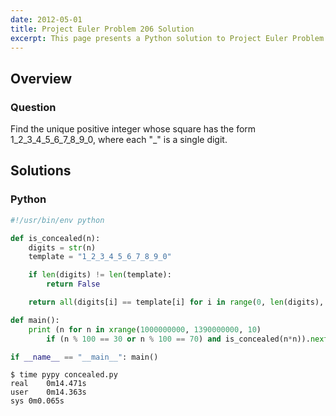 ```yaml
---
date: 2012-05-01
title: Project Euler Problem 206 Solution
excerpt: This page presents a Python solution to Project Euler Problem 206.
---
```



## Overview


### Question

Find the unique positive integer whose square has the form 1\_2\_3\_4\_5\_6\_7\_8\_9\_0,
where each "\_" is a single digit.






## Solutions

### Python

```python
#!/usr/bin/env python

def is_concealed(n):
    digits = str(n)
    template = "1_2_3_4_5_6_7_8_9_0"

    if len(digits) != len(template):
        return False

    return all(digits[i] == template[i] for i in range(0, len(digits), 2))

def main():
    print (n for n in xrange(1000000000, 1390000000, 10)
        if (n % 100 == 30 or n % 100 == 70) and is_concealed(n*n)).next()

if __name__ == "__main__": main()
```


```
$ time pypy concealed.py
real	0m14.471s
user	0m14.363s
sys	0m0.065s
```


